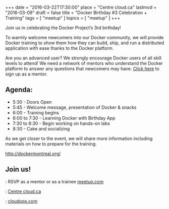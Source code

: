 +++
date   = "2016-03-22T17:30:00"
place = "Centre cloud.ca"
lastmod = "2016-03-09"
draft  = false
title  = "Docker Birthday #3 Celebration + Training"
tags   = [ "meetup" ]
topics = [ "meetup" ]
+++

Join us in celebrating the Docker Project’s 3rd birthday! 

To warmly welcome newcomers into our Docker community, we will provide Docker training to show them how they can build, ship, and run a distributed application with ease thanks to the Docker platform.

Are you an advanced user? We strongly encourage Docker users of all skill levels to attend! We need a network of mentors
who understand the Docker platform to answer any questions that newcomers may have. [Click here](https://community.docker.com/entities/4939/registrations) to sign up as a mentor.

## Agenda: 

* 5:30 - Doors Open 
* 5:45 - Welcome message, presentation of Docker & snacks 
* 6:00 - Training begins 
* 6:00 to 7:30 - Learning Docker with Birthday App 
* 7:30 to 8:30 - Begin working on hands-on labs 
* 8:30 - Cake and socializing

As we get closer to the event, we will share more information including materials on how to prepare for the training.

http://dockermontreal.org/

## Join us!

<i class='fa fa-check'></i> : RSVP as a mentor or as a trainee [meetup.com](http://www.meetup.com/Docker-Montreal/events/229440457/)

<i class='fa fa-map-marker'></i> : [Centre cloud.ca](https://www.google.com/maps?f=q&hl=en&q=+420+Rue+Guy,+Montr%C3%A9al,+QC,+ca)

<i class='fa fa-money'></i> : [cloudops.com](http://www.cloudops.com)
